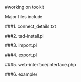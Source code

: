 #working on toolkit

Major files include

###1. connect_details.txt

###2. tad-install.pl

###3. import.pl

###4. export.pl

###5. web-interface/interface.php

###6. example/

